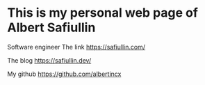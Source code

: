 # This is my personal web page of Albert Safiullin

Software engineer The link https://safiullin.com/

The blog https://safiullin.dev/

My github https://github.com/albertincx
